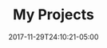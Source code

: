 ---
title: "My Projects"
description: ""
slug: "projects"
image: ""
keywords: "java, website, "
categories:

    - ""
    - ""

date: 2017-11-29T24:10:21-05:00
draft: true
---
